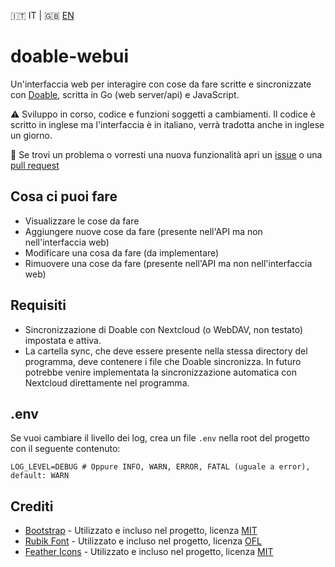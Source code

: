🇮🇹 IT | 🇬🇧 [EN](README-en.md)

# doable-webui

Un'interfaccia web per interagire con cose da fare scritte e sincronizzate con [Doable](https://doable.at/), scritta in Go (web server/api) e JavaScript.

⚠️ Sviluppo in corso, codice e funzioni soggetti a cambiamenti. Il codice è scritto in inglese ma l'interfaccia è in italiano, verrà tradotta anche in inglese un giorno.

🐛 Se trovi un problema o vorresti una nuova funzionalità apri un [issue](https://github.com/matteolomba/doable-webui-go/issues) o una [pull request](https://github.com/matteolomba/doable-webui-go/pulls)

## Cosa ci puoi fare

- Visualizzare le cose da fare
- Aggiungere nuove cose da fare (presente nell'API ma non nell'interfaccia web)
- Modificare una cosa da fare (da implementare)
- Rimuovere una cose da fare (presente nell'API ma non nell'interfaccia web)

## Requisiti

- Sincronizzazione di Doable con Nextcloud (o WebDAV, non testato) impostata e attiva.
- La cartella sync, che deve essere presente nella stessa directory del programma, deve contenere i file che Doable sincronizza. In futuro potrebbe venire implementata la sincronizzazione automatica con Nextcloud direttamente nel programma.

## .env

Se vuoi cambiare il livello dei log, crea un file `.env` nella root del progetto con il seguente contenuto:

```env
LOG_LEVEL=DEBUG # Oppure INFO, WARN, ERROR, FATAL (uguale a error), default: WARN
```

## Crediti

- [Bootstrap](https://getbootstrap.com/) - Utilizzato e incluso nel progetto, licenza [MIT](https://github.com/twbs/bootstrap/blob/main/LICENSE)
- [Rubik Font](https://fonts.google.com/specimen/Rubik) - Utilizzato e incluso nel progetto, licenza [OFL](https://fonts.google.com/specimen/Rubik/license)
- [Feather Icons](https://github.com/feathericons/feather) - Utilizzato e incluso nel progetto, licenza [MIT](https://github.com/feathericons/feather/blob/main/LICENSE)
